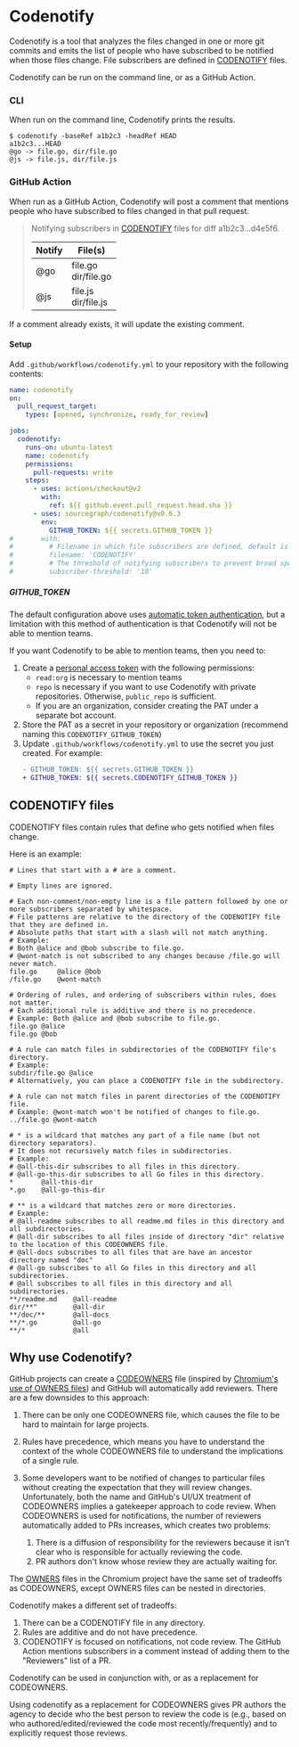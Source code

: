 # Codenotify

Codenotify is a tool that analyzes the files changed in one or more git commits and emits the list of people who have subscribed to be notified when those files change. File subscribers are defined in [CODENOTIFY](#codenotify) files.

Codenotify can be run on the command line, or as a GitHub Action.

### CLI

When run on the command line, Codenotify prints the results.

```
$ codenotify -baseRef a1b2c3 -headRef HEAD
a1b2c3...HEAD
@go -> file.go, dir/file.go
@js -> file.js, dir/file.js
```

### GitHub Action

When run as a GitHub Action, Codenotify will post a comment that mentions people who have subscribed to files changed in that pull request.

> Notifying subscribers in [CODENOTIFY](https://github.com/sourcegraph/codenotify) files for diff a1b2c3...d4e5f6.
>
> | Notify | File(s)                |
> | ------ | ---------------------- |
> | @go    | file.go<br>dir/file.go |
> | @js    | file.js<br>dir/file.js |

If a comment already exists, it will update the existing comment.

#### Setup

Add `.github/workflows/codenotify.yml` to your repository with the following contents:

```yaml
name: codenotify
on:
  pull_request_target:
    types: [opened, synchronize, ready_for_review]

jobs:
  codenotify:
    runs-on: ubuntu-latest
    name: codenotify
    permissions:
      pull-requests: write
    steps:
      - uses: actions/checkout@v2
        with:
          ref: ${{ github.event.pull_request.head.sha }}
      - uses: sourcegraph/codenotify@v0.6.3
        env:
          GITHUB_TOKEN: ${{ secrets.GITHUB_TOKEN }}
#       with:
#         # Filename in which file subscribers are defined, default is 'CODENOTIFY'
#         filename: 'CODENOTIFY'
#         # The threshold of notifying subscribers to prevent broad spamming, 0 to disable (default)
#         subscriber-threshold: '10'
```

##### GITHUB_TOKEN

The default configuration above uses [automatic token authentication](https://docs.github.com/en/actions/security-guides/automatic-token-authentication#about-the-github_token-secret), but a limitation with this method of authentication is that Codenotify will not be able to mention teams.

If you want Codenotify to be able to mention teams, then you need to:
1. Create a [personal access token](https://github.com/settings/tokens) with the following permissions:
    * `read:org` is necessary to mention teams
    * `repo` is necessary if you want to use Codenotify with private repositories. Otherwise, `public_repo` is sufficient.
    * If you are an organization, consider creating the PAT under a separate bot account.
2. Store the PAT as a secret in your repository or organization (recommend naming this `CODENOTIFY_GITHUB_TOKEN`)
3. Update `.github/workflows/codenotify.yml` to use the secret you just created. For example:
    ```diff
    - GITHUB_TOKEN: ${{ secrets.GITHUB_TOKEN }}
    + GITHUB_TOKEN: ${{ secrets.CODENOTIFY_GITHUB_TOKEN }}
    ```
    
## CODENOTIFY files

CODENOTIFY files contain rules that define who gets notified when files change.

Here is an example:

```ignore
# Lines that start with a # are a comment.

# Empty lines are ignored.

# Each non-comment/non-empty line is a file pattern followed by one or more subscribers separated by whitespace.
# File patterns are relative to the directory of the CODENOTIFY file that they are defined in.
# Absolute paths that start with a slash will not match anything.
# Example:
# Both @alice and @bob subscribe to file.go.
# @wont-match is not subscribed to any changes because /file.go will never match.
file.go     @alice @bob
/file.go    @wont-match

# Ordering of rules, and ordering of subscribers within rules, does not matter.
# Each additional rule is additive and there is no precedence.
# Example: Both @alice and @bob subscribe to file.go.
file.go @alice
file.go @bob

# A rule can match files in subdirectories of the CODENOTIFY file's directory.
# Example:
subdir/file.go @alice
# Alternatively, you can place a CODENOTIFY file in the subdirectory.

# A rule can not match files in parent directories of the CODENOTIFY file.
# Example: @wont-match won't be notified of changes to file.go.
../file.go @wont-match

# * is a wildcard that matches any part of a file name (but not directory separators).
# It does not recursively match files in subdirectories.
# Example:
# @all-this-dir subscribes to all files in this directory.
# @all-go-this-dir subscribes to all Go files in this directory.
*       @all-this-dir
*.go    @all-go-this-dir

# ** is a wildcard that matches zero or more directories.
# Example:
# @all-readme subscribes to all readme.md files in this directory and all subdirectories.
# @all-dir subscribes to all files inside of directory "dir" relative to the location of this CODEOWNERS file.
# @all-docs subscribes to all files that are have an ancestor directory named "doc"
# @all-go subscribes to all Go files in this directory and all subdirectories.
# @all subscribes to all files in this directory and all subdirectories.
**/readme.md    @all-readme
dir/**"         @all-dir
**/doc/**       @all-docs
**/*.go         @all-go
**/*            @all
```

## Why use Codenotify?

GitHub projects can create a [CODEOWNERS](https://docs.github.com/en/github/creating-cloning-and-archiving-repositories/about-code-owners) file (inspired by [Chromium's use of OWNERS files](https://chromium.googlesource.com/chromium/src/+/master/docs/code_reviews.md#OWNERS-files)) and GitHub will automatically add reviewers. There are a few downsides to this approach:

1. There can be only one CODEOWNERS file, which causes the file to be hard to maintain for large projects.
1. Rules have precedence, which means you have to understand the context of the whole CODEOWNERS file to understand the implications of a single rule.
1. Some developers want to be notified of changes to particular files without creating the expectation that they will review changes. Unfortunately, both the name and GitHub's UI/UX treatment of CODEOWNERS implies a gatekeeper approach to code review. When CODEOWNERS is used for notifications, the number of reviewers automatically added to PRs increases, which creates two problems:

   1. There is a diffusion of responsibility for the reviewers because it isn't clear who is responsible for actually reviewing the code.
   1. PR authors don't know whose review they are actually waiting for.

The [OWNERS](https://chromium.googlesource.com/chromium/src/+/master/docs/code_reviews.md#OWNERS-files) files in the Chromium project have the same set of tradeoffs as CODEOWNERS, except OWNERS files can be nested in directories.

Codenotify makes a different set of tradeoffs:

1. There can be a CODENOTIFY file in any directory.
1. Rules are additive and do not have precedence.
1. CODENOTIFY is focused on notifications, not code review. The GitHub Action mentions subscribers in a comment instead of adding them to the "Reviewers" list of a PR.

Codenotify can be used in conjunction with, or as a replacement for CODEOWNERS.

Using codenotify as a replacement for CODEOWNERS gives PR authors the agency to decide who the best person to review the code is (e.g., based on who authored/edited/reviewed the code most recently/frequently) and to explicitly request those reviews.
